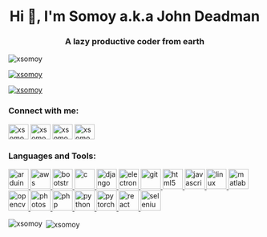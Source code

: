 <h1 align="center">Hi 👋, I'm Somoy a.k.a John Deadman</h1>
<h3 align="center">A lazy productive coder from earth</h3>

<p align="left"> <img src="https://komarev.com/ghpvc/?username=xsomoy&label=Profile%20views&color=0e75b6&style=flat" alt="xsomoy" /> </p>

<p align="left"> <a href="https://github.com/ryo-ma/github-profile-trophy"><img src="https://github-profile-trophy.vercel.app/?username=xsomoy" alt="xsomoy" /></a> </p>

<p align="left"> <a href="https://twitter.com/xsomoy" target="blank"><img src="https://img.shields.io/twitter/follow/xsomoy?logo=twitter&style=for-the-badge" alt="xsomoy" /></a> </p>

<h3 align="left">Connect with me:</h3>
<p align="left">
<a href="https://twitter.com/xsomoy" target="blank"><img align="center" src="https://cdn.jsdelivr.net/npm/simple-icons@3.0.1/icons/twitter.svg" alt="xsomoy" height="30" width="40" /></a>
<a href="https://linkedin.com/in/xsomoy" target="blank"><img align="center" src="https://cdn.jsdelivr.net/npm/simple-icons@3.0.1/icons/linkedin.svg" alt="xsomoy" height="30" width="40" /></a>
<a href="https://fb.com/xsomoy" target="blank"><img align="center" src="https://cdn.jsdelivr.net/npm/simple-icons@3.0.1/icons/facebook.svg" alt="xsomoy" height="30" width="40" /></a>
<a href="https://instagram.com/xsomoy" target="blank"><img align="center" src="https://cdn.jsdelivr.net/npm/simple-icons@3.0.1/icons/instagram.svg" alt="xsomoy" height="30" width="40" /></a>
</p>

<h3 align="left">Languages and Tools:</h3>
<p align="left"> <a href="https://www.arduino.cc/" target="_blank"> <img src="https://cdn.worldvectorlogo.com/logos/arduino-1.svg" alt="arduino" width="40" height="40"/> </a> <a href="https://aws.amazon.com" target="_blank"> <img src="https://devicons.github.io/devicon/devicon.git/icons/amazonwebservices/amazonwebservices-original-wordmark.svg" alt="aws" width="40" height="40"/> </a> <a href="https://getbootstrap.com" target="_blank"> <img src="https://devicons.github.io/devicon/devicon.git/icons/bootstrap/bootstrap-plain.svg" alt="bootstrap" width="40" height="40"/> </a> <a href="https://www.cprogramming.com/" target="_blank"> <img src="https://devicons.github.io/devicon/devicon.git/icons/c/c-original.svg" alt="c" width="40" height="40"/> </a> <a href="https://www.djangoproject.com/" target="_blank"> <img src="https://devicons.github.io/devicon/devicon.git/icons/django/django-original.svg" alt="django" width="40" height="40"/> </a> <a href="https://www.electronjs.org" target="_blank"> <img src="https://devicons.github.io/devicon/devicon.git/icons/electron/electron-original.svg" alt="electron" width="40" height="40"/> </a> <a href="https://git-scm.com/" target="_blank"> <img src="https://www.vectorlogo.zone/logos/git-scm/git-scm-icon.svg" alt="git" width="40" height="40"/> </a> <a href="https://www.w3.org/html/" target="_blank"> <img src="https://devicons.github.io/devicon/devicon.git/icons/html5/html5-original-wordmark.svg" alt="html5" width="40" height="40"/> </a> <a href="https://developer.mozilla.org/en-US/docs/Web/JavaScript" target="_blank"> <img src="https://devicons.github.io/devicon/devicon.git/icons/javascript/javascript-original.svg" alt="javascript" width="40" height="40"/> </a> <a href="https://www.linux.org/" target="_blank"> <img src="https://devicons.github.io/devicon/devicon.git/icons/linux/linux-original.svg" alt="linux" width="40" height="40"/> </a> <a href="https://www.mathworks.com/" target="_blank"> <img src="https://raw.githubusercontent.com/simple-icons/simple-icons/master/icons/mathworks.svg" alt="matlab" width="40" height="40"/> </a> <a href="https://opencv.org/" target="_blank"> <img src="https://www.vectorlogo.zone/logos/opencv/opencv-icon.svg" alt="opencv" width="40" height="40"/> </a> <a href="https://www.photoshop.com/en" target="_blank"> <img src="https://devicons.github.io/devicon/devicon.git/icons/photoshop/photoshop-plain.svg" alt="photoshop" width="40" height="40"/> </a> <a href="https://www.php.net" target="_blank"> <img src="https://devicons.github.io/devicon/devicon.git/icons/php/php-original.svg" alt="php" width="40" height="40"/> </a> <a href="https://www.python.org" target="_blank"> <img src="https://devicons.github.io/devicon/devicon.git/icons/python/python-original.svg" alt="python" width="40" height="40"/> </a> <a href="https://pytorch.org/" target="_blank"> <img src="https://www.vectorlogo.zone/logos/pytorch/pytorch-icon.svg" alt="pytorch" width="40" height="40"/> </a> <a href="https://reactjs.org/" target="_blank"> <img src="https://devicons.github.io/devicon/devicon.git/icons/react/react-original-wordmark.svg" alt="react" width="40" height="40"/> </a> <a href="https://www.selenium.dev" target="_blank"> <img src="https://raw.githubusercontent.com/detain/svg-logos/780f25886640cef088af994181646db2f6b1a3f8/svg/selenium-logo.svg" alt="selenium" width="40" height="40"/> </a> </p>

<p><img align="left" src="https://github-readme-stats.vercel.app/api/top-langs?username=xsomoy&show_icons=true&locale=en&layout=compact" alt="xsomoy" /></p>

<p>&nbsp;<img align="center" src="https://github-readme-stats.vercel.app/api?username=xsomoy&show_icons=true&locale=en" alt="xsomoy" /></p>

